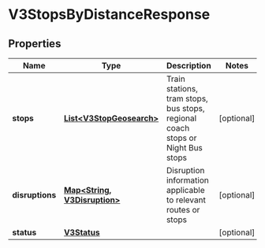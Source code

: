 # V3StopsByDistanceResponse

## Properties
Name | Type | Description | Notes
------------ | ------------- | ------------- | -------------
**stops** | [**List&lt;V3StopGeosearch&gt;**](V3StopGeosearch.md) | Train stations, tram stops, bus stops, regional coach stops or Night Bus stops |  [optional]
**disruptions** | [**Map&lt;String, V3Disruption&gt;**](V3Disruption.md) | Disruption information applicable to relevant routes or stops |  [optional]
**status** | [**V3Status**](V3Status.md) |  |  [optional]
